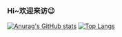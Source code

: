 ### Hi~欢迎来访😉
[![Anurag's GitHub stats](https://github-readme-stats.vercel.app/api?username=beijixiaohu&show_icons=true&hide=prs,issues)](https://github.com/beijixiaohu/github-readme-stats)
[![Top Langs](https://github-readme-stats.vercel.app/api/top-langs/?username=beijixiaohu&layout=compact)](https://github.com/beijixiaohu/github-readme-stats)
